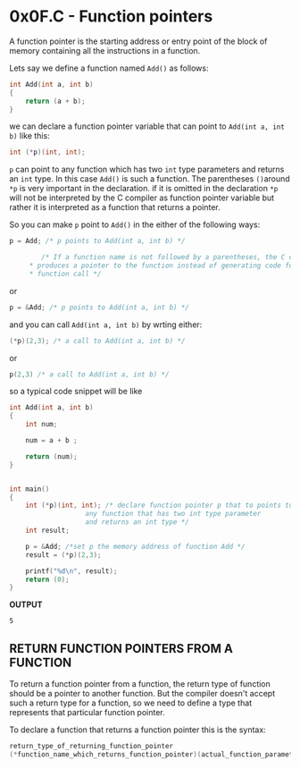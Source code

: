 # 0x0F.C - Function pointers

A function pointer is the starting address or entry point of the block of
memory containing all the instructions in a function.

Lets say we define a function named `Add()` as follows:
```C
int Add(int a, int b)
{
	return (a + b);
}
```
we can declare a function pointer variable that can point to `Add(int a, int b)` like this:
```C
int (*p)(int, int);


```
`p` can point to any function which has two `int` type parameters and returns
an `int` type. In this case `Add()` is such a function. The parentheses `()`around
`*p` is very important in the declaration. if it is omitted in the 
declaration `*p` will not be interpreted by the C compiler as function pointer
variable but rather it is interpreted as a function that returns a pointer.


So you can make `p` point to `Add()` in the either of the following ways:
```C
p = Add; /* p points to Add(int a, int b) */

        /* If a function name is not followed by a parentheses, the C compiler
	 * produces a pointer to the function instead of generating code for a
	 * function call */
```
or 
```C
p = &Add; /* p points to Add(int a, int b) */
```
and you can call `Add(int a, int b)` by wrting either:
```C
(*p)(2,3); /* a call to Add(int a, int b) */
```
or 
```C
p(2,3) /* a call to Add(int a, int b) */
```

so a typical code snippet will be like
```C
int Add(int a, int b)
{
	int num;

	num = a + b ; 

	return (num);
}


int main()
{
	int (*p)(int, int); /* declare function pointer p that to points to
			       any function that has two int type parameter
			       and returns an int type */
	int result;

	p = &Add; /*set p the memory address of function Add */ 
	result = (*p)(2,3); 

	printf("%d\n", result);
	return (0);
}
```
**OUTPUT**
```Shell
5

```


## RETURN FUNCTION POINTERS FROM A FUNCTION

To return a function pointer from a function, the return type of function
should be a pointer to another function. But the compiler doesn't accept such
a return type for a function, so we need to define a type that represents that
particular function pointer.

To declare a function that returns a function pointer this is the syntax:
```C
return_type_of_returning_function_pointer
(*function_name_which_returns_function_pointer)(actual_function_parameters)(returning_function_parameters)
```


